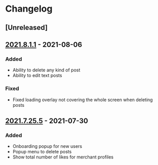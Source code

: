 # Changelog

## [Unreleased]

## [2021.8.1.1] - 2021-08-06

### Added

- Ability to delete any kind of post
- Ability to edit text posts

### Fixed

- Fixed loading overlay not covering the whole screen when deleting posts

## [2021.7.25.5] - 2021-07-30

### Added

- Onboarding popup for new users
- Popup menu to delete posts
- Show total number of likes for merchant profiles

[2021.8.1.1]: https://github.com/discovrr-io/discovrr-app/compare/2021.8.1.1...HEAD
[2021.7.25.5]: https://github.com/discovrr-io/discovrr-app/compare/2021.7.25.5...2021.8.1.1
